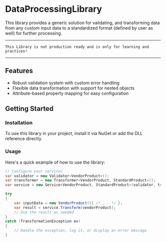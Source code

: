 # DataProcessingLibrary

This library provides a generic solution for validating, and transforming data from any custom input data to a standardized format (defined by user as well) for further processing.

***
    This Library is not production ready and is only for learning and practices!
***

## Features

- Robust validation system with custom error handling
- Flexible data transformation with support for nested objects
- Attribute-based property mapping for easy configuration

## Getting Started

### Installation

To use this library in your project, install it via NuGet or add the DLL reference directly.

### Usage

Here's a quick example of how to use the library:

```csharp
// Configure your services
var validator = new Validator<VendorProduct>();
var transformer = new Transformer<VendorProduct, StandardProduct>();
var service = new Service<VendorProduct, StandardProduct>(validator, transformer);

try
{
    var inputData = new VendorProduct(){ /* ... */ };
    var result = service.Transform(vendorProduct);
    // Use the result as needed
}
catch (TransformationException ex)
{
    // Handle the exception, log it, or display an error message
}
